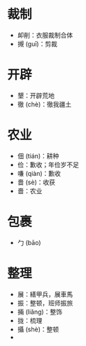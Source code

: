 # 裁制
* 卹削：衣服裁制合体
* 摫 (guī)：剪裁
# 开辟
* 墾：开辟荒地
* 徹 (chè)：徹我疆土
# 农业
* 佃 (tián)：耕种
* 俭：歉收；年俭岁不足
* 嗛 (qiàn)：歉收
* 嗇 (sè)：收获
* 嗇：农业
# 包裹
* 勹 (bāo)
# 整理
* 展：繕甲兵，展車馬
* 振：整顿，班师振旅
* 掚 (liǎng)：整饰
* 拢：梳理
* 攝 (shè)：整顿
* 